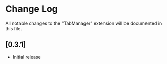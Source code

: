 # Change Log

All notable changes to the "TabManager" extension will be documented in this file.

## [0.3.1]

- Initial release
